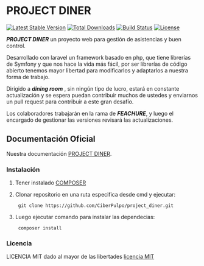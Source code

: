 PROJECT DINER
======================

[![Latest Stable Version](https://poser.pugx.org/laravel/framework/version.png)](https://packagist.org/packages/laravel/framework) [![Total Downloads](https://poser.pugx.org/laravel/framework/d/total.png)](https://packagist.org/packages/laravel/framework) [![Build Status](https://travis-ci.org/laravel/framework.png)](https://travis-ci.org/laravel/framework) [![License](https://poser.pugx.org/laravel/framework/license.png)](https://packagist.org/packages/laravel/framework)

***PROJECT DINER*** un proyecto web para gestión de asistencias y buen control.

Desarrollado con laravel un framework basado en php, que tiene librerías de Symfony y que nos hace la vida más fácil, por ser librerías de código abierto tenemos mayor libertad para modificarlos y adaptarlos a nuestra forma de trabajo.

Dirigido a ***dining room*** , sin ningún tipo de lucro, estará en constante actualización y se espera puedan contribuir muchos de ustedes y enviarnos un pull request para contribuir a este gran desafío.

Los colaboradores trabajarán en la rama de ***FEACHURE***, y luego el encargado de gestionar las versiones revisará las actualizaciones.


## Documentación Oficial

Nuestra documentación [PROJECT DINER](https://readthedocs.org/).

### Instalación

1. Tener instalado [COMPOSER](https://getcomposer.org/download/)

2. Clonar repositorio en una ruta especifica desde cmd y ejecutar:

		git clone https://github.com/CiberPulpo/project_diner.git

3. Luego ejecutar comando para instalar las dependecias:

		composer install


### Licencia

LICENCIA MIT dado al mayor de las libertades [licencia MIT](http://opensource.org/licenses/MIT)